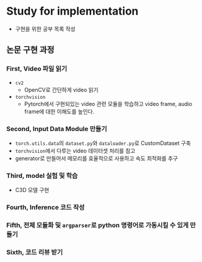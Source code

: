 # Study for implementation
- 구현을 위한 공부 목록 작성

## 논문 구현 과정
### First, Video 파일 읽기
- `cv2`
    - OpenCV로 간단하게 video 읽기
- `torchvision`
    - Pytorch에서 구현되있는 video 관련 모듈을 학습하고 video frame, audio frame에 대한 이해도를 높인다.
    
### Second, Input Data Module 만들기
- `torch.utils.data`의 `dataset.py`와 `dataloader.py`로 CustomDataset 구축
- `torchvision`에서 다루는 video 데이터셋 처리를 참고
- generator로 만들어서 메모리를 효율적으로 사용하고 속도 최적화를 추구

### Third, model 실험 및 학습
- C3D 모델 구현

### Fourth, Inference 코드 작성

### Fifth, 전체 모듈화 및 `argparser`로 python 명령어로 가동시킬 수 있게 만들기

### Sixth, 코드 리뷰 받기

